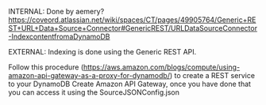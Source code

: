 INTERNAL:
Done by aemery?
https://coveord.atlassian.net/wiki/spaces/CT/pages/49905764/Generic+REST+URL+Data+Source+Connector#GenericREST/URLDataSourceConnector-IndexcontentfromaDynamoDB

EXTERNAL:
Indexing is done using the Generic REST API.

Follow this procedure (https://aws.amazon.com/blogs/compute/using-amazon-api-gateway-as-a-proxy-for-dynamodb/) to create a REST service to your DynamoDB Create Amazon API Gateway, once you have done that you can access it using the SourceJSONConfig.json
